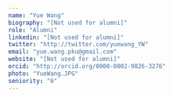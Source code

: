 ```yaml
---
name: "Yue Wang"
biography: "[Not used for alumni]"
role: "Alumni"
linkedin: "[Not used for alumni]"
twitter: "http://twitter.com/yuewang_YW"
email: "yue.wang.pku@gmail.com"
website: "[Not used for alumni]"
orcid: "http://orcid.org/0000-0002-9826-3276"
photo: "YueWang.JPG"
seniority: "6"
---
```


